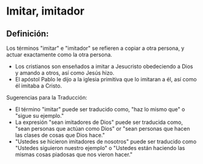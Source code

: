 # Imitar, imitador

## Definición: 

Los términos "imitar" e "imitador" se refieren a copiar a otra persona, y actuar exactamente como la otra persona.

* Los cristianos son enseñados a imitar a Jesucristo obedeciendo a Dios y amando a otros, así como Jesús hizo.
* El apóstol Pablo le dijo a la iglesia primitiva que lo imitaran a él, así como él imitaba a Cristo.

Sugerencias para la Traducción:

* El término "imitar" puede ser traducido como, "haz lo mismo que" o "sigue su ejemplo."
* La expresión "sean imitadores de Dios" puede ser traducida como, "sean personas que actúan como Dios" or "sean personas que hacen las clases de cosas que Dios hace."
* "Ustedes se hicieron imitadores de nosotros" puede ser traducido como "Ustedes siguieron nuestro ejemplo" o "Ustedes están haciendo las mismas cosas piadosas que nos vieron hacer."

